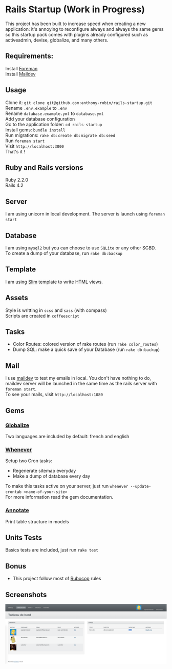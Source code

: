 Rails Startup (Work in Progress)
==============

This project has been built to increase speed when creating a new application: it's annoying to reconfigure always and always the same gems so this startup pack comes with plugins already configured such as activeadmin, devise, globalize, and many others.

Requirements:
------------
Install [Foreman](https://github.com/ddollar/foreman)  
Install [Maildev](https://github.com/djfarrelly/MailDev)  

Usage
-----
Clone it: `git clone git@github.com:anthony-robin/rails-startup.git`  
Rename `.env.example` to `.env`  
Rename `database.example.yml` to `database.yml`  
Add your database configuration  
Go to the application folder: `cd rails-startup`  
Install gems: `bundle install`  
Run migrations: `rake db:create db:migrate db:seed`  
Run `foreman start`  
Visit `http://localhost:3000`  
That's it !

Ruby and Rails versions
-----------------------
Ruby 2.2.0  
Rails 4.2  

Server
------
I am using unicorn in local development. The server is launch using `foreman start`

Database
---------
I am using `mysql2` but you can choose to use `SQLite` or any other SGBD.  
To create a dump of your database, run `rake db:backup`

Template
--------
I am using [Slim](https://github.com/slim-template/slim-rails) template to write HTML views.

Assets
-------
Style is writting in `scss` and `sass` (with compass)  
Scripts are created in `coffeescript`

Tasks
------
* Color Routes: colored version of rake routes (run `rake color_routes`)
* Dump SQL: make a quick save of your Database (run `rake db:backup`)

Mail
-----
I use [maildev](http://djfarrelly.github.io/MailDev/) to test my emails in local. You don't have nothing to do, maildev server will be launched in the same time as the rails server with `foreman start`.  
To see your mails, visit `http://localhost:1080`

Gems
-----
### [Globalize](https://github.com/globalize/globalize)
Two languages are included by default: french and english  
  
### [Whenever](https://github.com/javan/whenever)
Setup two Cron tasks:
* Regenerate sitemap everyday
* Make a dump of database every day

To make this tasks active on your server, just run `whenever --update-crontab <name-of-your-site>`  
For more information read the gem documentation.

### [Annotate](https://github.com/ctran/annotate_models)
Print table structure in models  

Units Tests
-----
Basics tests are included, just run `rake test`

Bonus
------
* This project follow most of [Rubocop](https://github.com/bbatsov/rubocop) rules

Screenshots
-----------
![Activeadmin Dashboard example](vendor/assets/images/readme/activeadmin_dashboard_example.png)